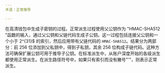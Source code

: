 ```yaml
---
术语：正常推导

---
```

在高清钱包中生成子密钥的过程。正常派生过程使用父公钥作为 "HMAC-SHA512 "函数的输入，通过父公钥和父链代码生成子公钥。这一过程包括连接父公钥和一个小于 2^{31}$ 的索引，然后应用带有父链代码的 `HMAC-SHA512`。结果分为两部分：前 256 位添加到父私钥中，得到子私钥，其余 256 位构成子链代码。这种方法可确保扩展公钥可用于推导子公钥。在标准派生中，从账户深度开始的各级派生都使用正常派生。在派生路径符号中，如果只有索引而没有撇号"'"，则表示正常派生。